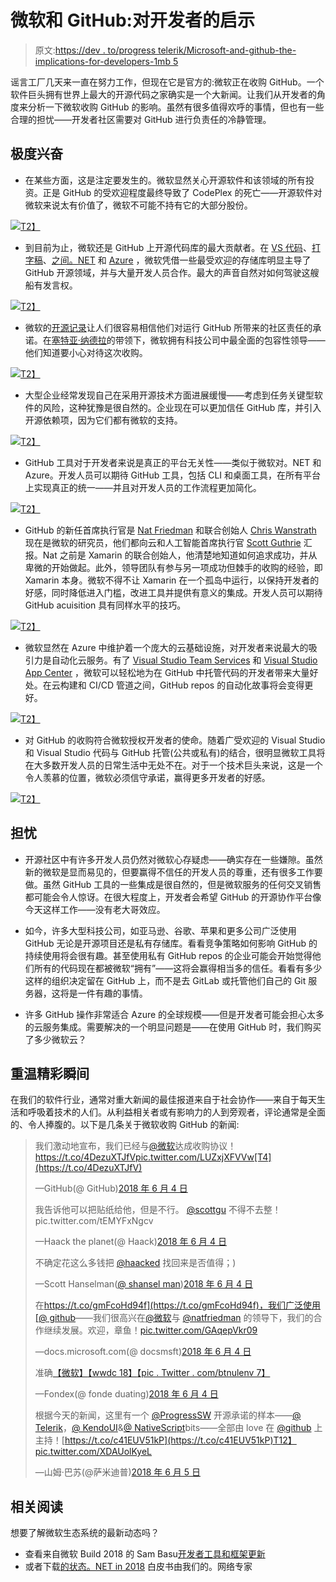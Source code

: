 # 微软和 GitHub:对开发者的启示

> 原文:[https://dev . to/progress telerik/Microsoft-and-github-the-implications-for-developers-1mb 5](https://dev.to/progresstelerik/microsoft-and-github-the-implications-for-developers-1mb5)

谣言工厂几天来一直在努力工作，但现在它是官方的:微软正在收购 GitHub。一个软件巨头拥有世界上最大的开源代码之家确实是一个大新闻。让我们从开发者的角度来分析一下微软收购 GitHub 的影响。虽然有很多值得欢呼的事情，但也有一些合理的担忧——开发者社区需要对 GitHub 进行负责任的冷静管理。

## [](#the-euphoria)极度兴奋

*   在某些方面，这是注定要发生的。微软显然关心开源软件和该领域的所有投资。正是 GitHub 的受欢迎程度最终导致了 CodePlex 的死亡——开源软件对微软来说太有价值了，微软不可能不持有它的大部分股份。

[![](../Images/79f70b4f67985371f7e15d8e9ed06a57.png)T2】](https://res.cloudinary.com/practicaldev/image/fetch/s--SXjSstHQ--/c_limit%2Cf_auto%2Cfl_progressive%2Cq_auto%2Cw_880/https://d585tldpucybw.cloudfront.net/sfimages/default-source/blogs/2018/2018-06/Codeplex.png)

*   到目前为止，微软还是 GitHub 上开源代码库的最大贡献者。在 [VS 代码](https://github.com/Microsoft/vscode)、[打字稿](https://github.com/Microsoft/TypeScript)、[之间。NET](https://github.com/Microsoft/dotnet) 和 [Azure](https://github.com/Azure) ，微软凭借一些最受欢迎的存储库明显主导了 GitHub 开源领域，并与大量开发人员合作。最大的声音自然对如何驾驶这艘船有发言权。

[![](../Images/0bb8068fc74ed1edac416027408c2673.png)T2】](https://res.cloudinary.com/practicaldev/image/fetch/s--OsBwQ7jl--/c_limit%2Cf_auto%2Cfl_progressive%2Cq_auto%2Cw_880/https://d585tldpucybw.cloudfront.net/sfimages/default-source/blogs/2018/2018-06/MSFTOss.png)

*   微软的[开源记录](https://open.microsoft.com/)让人们很容易相信他们对运行 GitHub 所带来的社区责任的承诺。在[塞特亚·纳德拉](https://twitter.com/satyanadella)的带领下，微软拥有科技公司中最全面的包容性领导——他们知道要小心对待这次收购。

[![](../Images/1c2414b3f7ad167a88312903ca122679.png)T2】](https://res.cloudinary.com/practicaldev/image/fetch/s--SQiO_Ln8--/c_limit%2Cf_auto%2Cfl_progressive%2Cq_auto%2Cw_880/https://d585tldpucybw.cloudfront.net/sfimages/default-source/blogs/2018/2018-06/Satya.jpg)

*   大型企业经常发现自己在采用开源技术方面进展缓慢——考虑到任务关键型软件的风险，这种犹豫是很自然的。企业现在可以更加信任 GitHub 库，并引入开源依赖项，因为它们都有微软的支持。

[![](../Images/2e1e0a4a3031db0732bd6a95fbb85e23.png)T2】](https://res.cloudinary.com/practicaldev/image/fetch/s--SBOKnb3J--/c_limit%2Cf_auto%2Cfl_progressive%2Cq_auto%2Cw_880/https://d585tldpucybw.cloudfront.net/sfimages/default-source/blogs/2018/2018-06/OSS.jpg)

*   GitHub 工具对于开发者来说是真正的平台无关性——类似于微软对。NET 和 Azure。开发人员可以期待 GitHub 工具，包括 CLI 和桌面工具，在所有平台上实现真正的统一——并且对开发人员的工作流程更加简化。

[![](../Images/2a6be3fd7711d469e1780bf44902c6bc.png)T2】](https://res.cloudinary.com/practicaldev/image/fetch/s--Z368Bz19--/c_limit%2Cf_auto%2Cfl_progressive%2Cq_auto%2Cw_880/https://d585tldpucybw.cloudfront.net/sfimages/default-source/blogs/2018/2018-06/CLI.png)

*   GitHub 的新任首席执行官是 [Nat Friedman](https://twitter.com/natfriedman) 和联合创始人 [Chris Wanstrath](https://twitter.com/defunkt) 现在是微软的研究员，他们都向云和人工智能首席执行官 [Scott Guthrie](https://twitter.com/scottgu) 汇报。Nat 之前是 Xamarin 的联合创始人，他清楚地知道如何追求成功，并从卑微的开始做起。此外，领导团队有参与另一项成功但棘手的收购的经验，即 Xamarin 本身。微软不得不让 Xamarin 在一个孤岛中运行，以保持开发者的好感，同时降低进入门槛，改进工具并提供有意义的集成。开发人员可以期待 GitHub acuisition 具有同样水平的技巧。

[![](../Images/474e437e26436b47c0bbb7acc316109c.png)T2】](https://res.cloudinary.com/practicaldev/image/fetch/s--pHq1Rwu8--/c_limit%2Cf_auto%2Cfl_progressive%2Cq_auto%2Cw_880/https://d585tldpucybw.cloudfront.net/sfimages/default-source/blogs/2018/2018-06/Leadership.jpg)

*   微软显然在 Azure 中维护着一个庞大的云基础设施，对开发者来说最大的吸引力是自动化云服务。有了 [Visual Studio Team Services](https://www.visualstudio.com/team-services/) 和 [Visual Studio App Center](https://www.visualstudio.com/app-center/) ，微软可以轻松地为在 GitHub 中托管代码的开发者带来大量好处。在云构建和 CI/CD 管道之间，GitHub repos 的自动化故事将会变得更好。

[![](../Images/6bedf8776db517f8fd7e92e8fe4f93b9.png)T2】](https://res.cloudinary.com/practicaldev/image/fetch/s--HU4Bnnkm--/c_limit%2Cf_auto%2Cfl_progressive%2Cq_auto%2Cw_880/https://d585tldpucybw.cloudfront.net/sfimages/default-source/blogs/2018/2018-06/VSAppCenter.png)

*   对 GitHub 的收购符合微软授权开发者的使命。随着广受欢迎的 Visual Studio 和 Visual Studio 代码与 GitHub 托管(公共或私有)的结合，很明显微软工具将在大多数开发人员的日常生活中无处不在。对于一个技术巨头来说，这是一个令人羡慕的位置，微软必须信守承诺，赢得更多开发者的好感。

[![](../Images/187247f9c4c06de9dc04f708de2bab5a.png)T2】](https://res.cloudinary.com/practicaldev/image/fetch/s--ymJ_IY4P--/c_limit%2Cf_auto%2Cfl_progressive%2Cq_66%2Cw_880/https://d585tldpucybw.cloudfront.net/sfimages/default-source/blogs/2018/2018-06/MSFTDevs.gif)

## [](#the-concerns)担忧

*   开源社区中有许多开发人员仍然对微软心存疑虑——确实存在一些嫌隙。虽然新的微软是显而易见的，但要赢得不信任的开发人员的尊重，还有很多工作要做。虽然 GitHub 工具的一些集成是很自然的，但是微软服务的任何交叉销售都可能会令人惊讶。在很大程度上，开发者会希望 GitHub 的开源协作平台像今天这样工作——没有老大哥效应。

*   如今，许多大型科技公司，如亚马逊、谷歌、苹果和更多公司广泛使用 GitHub 无论是开源项目还是私有存储库。看看竞争策略如何影响 GitHub 的持续使用将会很有趣。甚至使用私有 GitHub repos 的企业可能会开始觉得他们所有的代码现在都被微软“拥有”——这将会赢得相当多的信任。看看有多少这样的组织决定留在 GitHub 上，而不是去 GitLab 或托管他们自己的 Git 服务器，这将是一件有趣的事情。

*   许多 GitHub 操作非常适合 Azure 的全球规模——但是开发者可能会担心太多的云服务集成。需要解决的一个明显问题是——在使用 GitHub 时，我们购买了多少微软云？

## [](#relive-the-moments)重温精彩瞬间

在我们的软件行业，通常对重大新闻的最佳报道来自于社会协作——来自于每天生活和呼吸着技术的人们。从利益相关者或有影响力的人到旁观者，评论通常是全面的、令人捧腹的。以下是几条关于微软收购 GitHub 的新闻:

> 我们激动地宣布，我们已经与[@微软](https://twitter.com/Microsoft?ref_src=twsrc%5Etfw)达成收购协议！https://t.co/4DezuXTJfVpic.twitter.com/LUZxjXFVVw[T4](https://t.co/4DezuXTJfV)
> 
> —GitHub(@ GitHub)[2018 年 6 月 4 日](https://twitter.com/github/status/1003623284829638659?ref_src=twsrc%5Etfw)
> 
> 我告诉他可以把贴纸给他，但是不行。 [@scottgu](https://twitter.com/scottgu?ref_src=twsrc%5Etfw) 不得不去整！pic.twitter.com/tEMYFxNgcv
> 
> —Haack the planet(@ Haack)[2018 年 6 月 4 日](https://twitter.com/haacked/status/1003638382285582336?ref_src=twsrc%5Etfw)
> 
> 不确定花这么多钱把 [@haacked](https://twitter.com/haacked?ref_src=twsrc%5Etfw) 找回来是否值得；)
> 
> —Scott Hanselman([@ shansel man](https://dev.to/shanselman))[2018 年 6 月 4 日](https://twitter.com/shanselman/status/1003643463773061121?ref_src=twsrc%5Etfw)
> 
> 在[https://t.co/gmFcoHd94f](https://t.co/gmFcoHd94f)，我们广泛使用[@ github](https://twitter.com/github?ref_src=twsrc%5Etfw)——我们很高兴在[@微软](https://twitter.com/Microsoft?ref_src=twsrc%5Etfw)与 [@natfriedman](https://twitter.com/natfriedman?ref_src=twsrc%5Etfw) 的领导下，我们的合作继续发展。欢迎，章鱼！[pic.twitter.com/GAqepVkr09](https://t.co/GAqepVkr09)
> 
> —docs.microsoft.com(@ docsmsft)[2018 年 6 月 4 日](https://twitter.com/docsmsft/status/1003663392979087360?ref_src=twsrc%5Etfw)
> 
> 准确[【微软】](https://twitter.com/hashtag/Microsoft?src=hash&ref_src=twsrc%5Etfw)[【wwdc 18】](https://twitter.com/hashtag/WWDC18?src=hash&ref_src=twsrc%5Etfw)[【pic . Twitter . com/btnulenv 7】](https://t.co/BtnULEwnv7)
> 
> —Fondex(@ fonde duating)[2018 年 6 月 4 日](https://twitter.com/Fondextrading/status/1003644633581326336?ref_src=twsrc%5Etfw)
> 
> 根据今天的新闻，这里有一个 [@ProgressSW](https://twitter.com/ProgressSW?ref_src=twsrc%5Etfw) 开源承诺的样本——[@ Telerik](https://twitter.com/Telerik?ref_src=twsrc%5Etfw)，[@ KendoUI](https://twitter.com/KendoUI?ref_src=twsrc%5Etfw)&[@ NativeScript](https://twitter.com/NativeScript?ref_src=twsrc%5Etfw)bits——全部由 love 在 [@github](https://twitter.com/github?ref_src=twsrc%5Etfw) 上主持！[https://t.co/c41EUV51kP](https://t.co/c41EUV51kP)T12】pic.twitter.com/XDAUolKyeL
> 
> —山姆·巴苏(@萨米迪普)[2018 年 6 月 5 日](https://twitter.com/samidip/status/1003823178471309312?ref_src=twsrc%5Etfw)

## [](#related-reading)相关阅读

想要了解微软生态系统的最新动态吗？

*   查看来自微软 Build 2018 的 Sam Basu[开发者工具和框架更新](https://www.telerik.com/blogs/developer-tooling-and-framework-updates-microsoft-build-2018?utm_medium=social-owned&utm_source=devto&utm_campaign=telerik-blog-devto-first-steps)
*   或者下载[的状态。NET in 2018](https://www.telerik.com/campaigns/devcraft/wp-net-standard-2-nf?utm_medium=social-owned&utm_source=devto&utm_campaign=telerik-whitepaper-devto-first-steps) 白皮书由我们的。网络专家